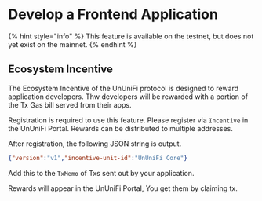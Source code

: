 # Develop a Frontend Application

{% hint style="info" %}
This feature is available on the testnet, but does not yet exist on the mainnet.
{% endhint %}

## Ecosystem Incentive

The Ecosystem Incentive of the UnUniFi protocol is designed to reward application developers.
Thw developers will be rewarded with a portion of the Tx Gas bill served from their apps.

Registration is required to use this feature.
Please register via `Incentive` in the UnUniFi Portal. Rewards can be distributed to multiple addresses.

After registration, the following JSON string is output.

```json
{"version":"v1","incentive-unit-id":"UnUniFi Core"}
```

Add this to the `TxMemo` of Txs sent out by your application.

Rewards will appear in the UnUniFi Portal, You get them by claiming tx.
